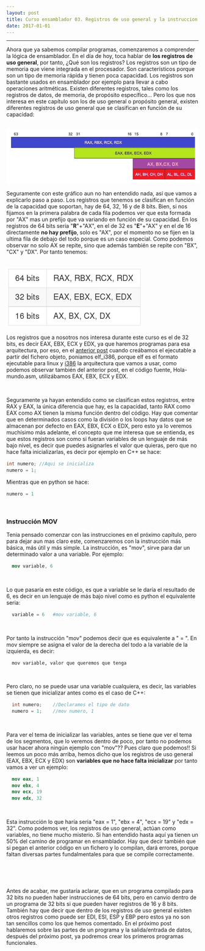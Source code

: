 ```yaml
---
layout: post
title: Curso ensamblador 03. Registros de uso general y la instruccion mov    
date: 2017-01-01
---
```

--------------------
Ahora que ya sabemos compilar programas, comenzaremos a comprender la lógica de ensamblador. En el día de hoy, toca hablar de **los registros de uso general**, por tanto, ¿Qué son los registros? Los registros son un tipo de memoria que viene integrada en el procesador. Son característicos porque son un tipo de memoria rápida y tienen poca capacidad. Los registros son bastante usados en ensamblador por ejemplo para llevar a cabo operaciones aritméticas. Existen diferentes registros, tales como los registros de datos, de memoria, de propósito específico... Pero los que nos interesa en este capítulo son los de uso general o propósito general, existen diferentes registros de uso general que se clasifican en función de su capacidad:

<br>

<img src="/images/registros-uso-general-grafico.png" />

<br>

Seguramente con este gráfico aun no han entendido  nada, así que vamos a explicarlo paso a paso. Los registros que tenemos se clasifican en función de la capacidad que soportan, hay de 64, 32, 16 y de 8 bits. Bien, si nos fijamos en la primera palabra de cada fila podemos ver que esta formada por "AX" mas un prefijo que va variando en función de su capacidad. En los registros de 64 bits seria "**R**"+"AX", en el de 32 es "**E**"+"AX" y en el de 16 directamente **no hay prefijo**, solo es "AX", por el momento no se fijen en la ultima fila de debajo del todo porque es un caso especial. Como podemos observar no solo AX se repite, sino que además también se repite con "BX", "CX" y "DX". Por tanto tenemos:

<br>

<img src="/images/registros-capacidad-64-32-16.png" />

<br>

Los registros que a nosotros nos interesa durante este curso es el de 32 bits, es decir EAX, EBX, ECX y EDX, ya que haremos programas para esa arquitectura, por eso, en el [anterior post](http://poyoncio.com/2016/12/31/Curso-ensamblador-02-Ensambladores-y-partes-de-la-compilaci%C3%B3n/) cuando creábamos el ejecutable a partir del fichero objeto, poniamos elf_i386, porque elf es el formato ejecutable para linux y [i386](https://es.wikipedia.org/wiki/Intel_80386) la arquitectura que vamos a usar, como podemos observar también del anterior post, en el código fuente, Hola-mundo.asm, utilizábamos EAX, EBX, ECX y EDX.

<br>

Seguramente ya hayan entendido como se clasifican estos registros, entre RAX y EAX, la única diferencia que hay, es la capacidad, tanto RAX como EAX como AX tienen la misma función dentro del código. Hay que comentar que en determinados casos como la división o los loops hay datos que se almacenan por defecto en EAX, EBX, ECX o EDX, pero esto ya lo veremos muchísimo más adelante, el concepto que me interesa que se entienda, es que estos registros son como si fueran variables de un lenguaje de más bajo nivel, es decir que puedes asignarles el valor que quieras, pero que no hace falta inicializarlas, es decir por ejemplo en C++ se hace:

```c
int numero; //Aqui se inicializa
numero = 1;
```

Mientras que en python se hace:

```python
numero = 1  
```


<br>

### Instrucción MOV
Tenia pensado comenzar con las instrucciones en el próximo capítulo, pero para dejar aun mas claro este, comenzaremos con la instrucción más básica, más útil y más simple. La instrucción, es "mov", sirve para dar un determinado valor a una variable. Por ejemplo:

```nasm
  mov variable, 6
```   

<br>

Lo que pasaría en este código, es que a variable se le daría el resultado de 6, es decir en un lenguaje de más bajo nivel como es python el equivalente seria:

```python
  variable = 6   #mov variable, 6   
```

<br>

Por tanto la instrucción "mov" podemos decir que es equivalente a " = ". En mov siempre se asigna el valor de la derecha del todo a la variable de la izquierda, es decir:

```
  mov variable, valor que queremos que tenga
```

<br>

Pero claro, no se puede usar una variable cualquiera, es decir, las variables se tienen que inicializar antes como es el caso de C++:

```c
  int numero;    //Declaramos el tipo de dato
  numero = 1;    //mov numero, 1
```

<br>

Para ver el tema de inicializar las variables, antes se tiene que ver el tema de los segmentos, que lo veremos dentro de poco, por tanto no podemos usar hacer ahora ningún ejemplo con "mov"?? Pues claro que podemos!! Si leemos un poco más arriba, hemos dicho que los registros de uso general (EAX, EBX, ECX y EDX) son **variables que no hace falta inicializar** por tanto vamos a ver un ejemplo:

```nasm
  mov eax, 1  
  mov ebx, 4
  mov ecx, 19
  mov edx, 32
```

<br>

Esta instrucción lo que haría seria "eax = 1", "ebx = 4", "ecx = 19" y "edx = 32". Como podemos ver, los registros de uso general, actúan como variables, no tiene mucho misterio. Si han entendido hasta aquí ya tienen un 50% del camino de programar en ensamblador. Hay que decir también que si pegan el anterior código en un fichero y lo compilan, dará errores, porque faltan diversas partes fundalmentales para que se compile correctamente.

<br>
<br>
<br>

Antes de acabar, me gustaría aclarar, que en un programa compilado para 32 bits no pueden haber instrucciones de 64 bits, pero en canvio dentro de un programa de 32 bits si que pueden haver registros de  16 y 8 bits. También hay que decir que dentro de los registros de uso general existen otros registros como puede ser EDI, ESI, ESP y EBP pero estos ya no son tan sencillos como los que hemos comentado. En el próximo post hablaremos sobre las partes de un programa y la salida/entrada de datos, después del próximo post, ya podremos crear los primeros programas funcionales.  
